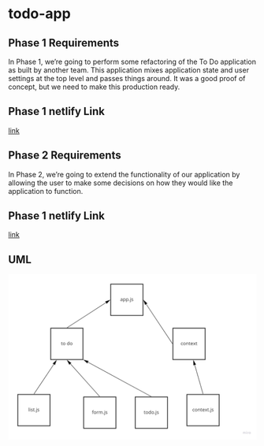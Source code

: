 # todo-app

## Phase 1 Requirements
In Phase 1, we’re going to perform some refactoring of the To Do application as built by another team. This application mixes application state and user settings at the top level and passes things around. It was a good proof of concept, but we need to make this production ready.

## Phase 1 netlify Link
[link](https://ornate-bavarois-3f5267.netlify.app/)

## Phase 2 Requirements
In Phase 2, we’re going to extend the functionality of our application by allowing the user to make some decisions on how they would like the application to function. 

## Phase 1 netlify Link
[link](https://62852867e3de6a0de322c630--soft-banoffee-afca4b.netlify.app/)

## UML
![uml](./img/UML31.jpg)

